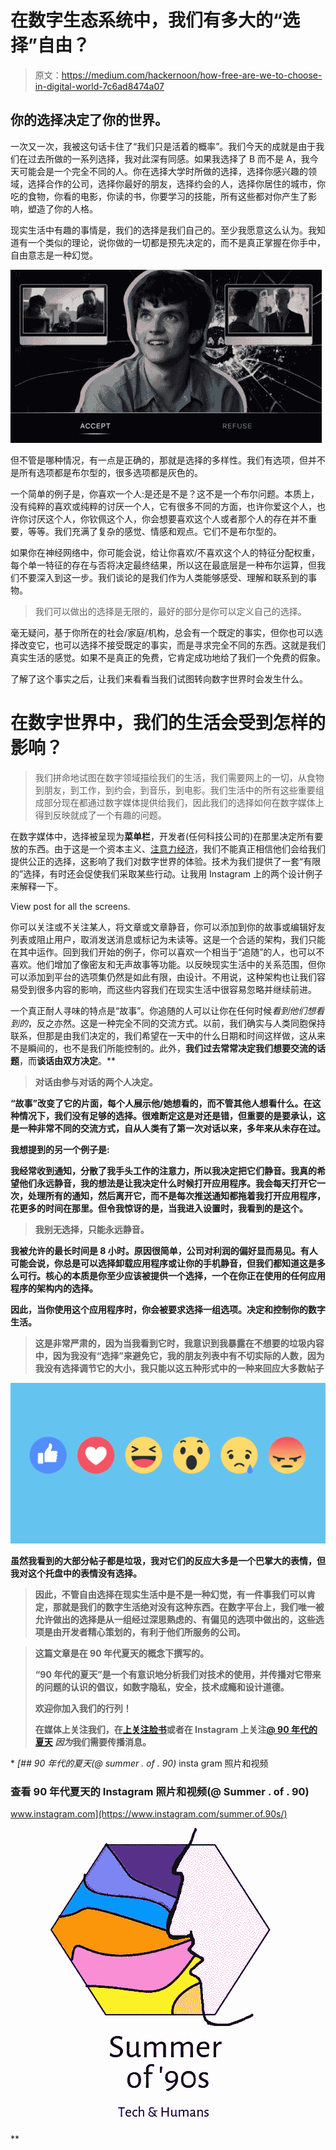 # 在数字生态系统中，我们有多大的“选择”自由？

> 原文：<https://medium.com/hackernoon/how-free-are-we-to-choose-in-digital-world-7c6ad8474a07>

## 你的选择决定了你的世界。

一次又一次，我被这句话卡住了“我们只是活着的概率”。我们今天的成就是由于我们在过去所做的一系列选择，我对此深有同感。如果我选择了 B 而不是 A，我今天可能会是一个完全不同的人。你在选择大学时所做的选择，选择你感兴趣的领域，选择合作的公司，选择你最好的朋友，选择约会的人，选择你居住的城市，你吃的食物，你看的电影，你读的书，你要学习的技能，所有这些都对你产生了影响，塑造了你的人格。

现实生活中有趣的事情是，我们的选择是我们自己的。至少我愿意这么认为。我知道有一个类似的理论，说你做的一切都是预先决定的，而不是真正掌握在你手中，自由意志是一种幻觉。

![](img/af0c4bbea5171eb4abb783a0fc3bd17f.png)

但不管是哪种情况，有一点是正确的，那就是选择的多样性。我们有选项，但并不是所有选项都是布尔型的，很多选项都是灰色的。

一个简单的例子是，你喜欢一个人:是还是不是？这不是一个布尔问题。本质上，没有纯粹的喜欢或纯粹的讨厌一个人，它有很多不同的方面，也许你爱这个人，也许你讨厌这个人，你钦佩这个人，你会想要喜欢这个人或者那个人的存在并不重要，等等。我们充满了复杂的感觉、情感和观点。它们不是布尔型的。

如果你在神经网络中，你可能会说，给让你喜欢/不喜欢这个人的特征分配权重，每个单一特征的存在与否将决定最终结果，所以这在最底层是一种布尔运算，但我们不要深入到这一步。我们谈论的是我们作为人类能够感受、理解和联系到的事物。

> 我们可以做出的选择是无限的，最好的部分是你可以定义自己的选择。

毫无疑问，基于你所在的社会/家庭/机构，总会有一个既定的事实，但你也可以选择改变它，也可以选择不接受既定的事实，而是寻求完全不同的东西。这就是我们真实生活的感觉。如果不是真正的免费，它肯定成功地给了我们一个免费的假象。

了解了这个事实之后，让我们来看看当我们试图转向数字世界时会发生什么。

# 在数字世界中，我们的生活会受到怎样的影响？

> 我们拼命地试图在数字领域描绘我们的生活，我们需要网上的一切，从食物到朋友，到工作，到约会，到音乐，到电影。我们生活中的所有这些重要组成部分现在都通过数字媒体提供给我们，因此我们的选择如何在数字媒体上得到反映就成了一个有趣的问题。

在数字媒体中，选择被呈现为**菜单栏**，开发者(任何科技公司的)在那里决定所有要放的东西。由于这是一个资本主义、[注意力经济](https://hackernoon.com/you-are-gambling-daily-bf2ed376ac61)，我们不能真正相信他们会给我们提供公正的选择，这影响了我们对数字世界的体验。技术为我们提供了一套“有限的”选择，有时还会促使我们采取某些行动。让我用 Instagram 上的两个设计例子来解释一下。

View post for all the screens.

你可以关注或不关注某人，将文章或文章静音，你可以添加到你的故事或编辑好友列表或阻止用户，取消发送消息或标记为未读等。这是一个合适的架构，我们只能在其中运作。回到我们开始的例子，你可以喜欢一个相当于“追随”的人，也可以不喜欢。他们增加了像密友和无声故事等功能。以反映现实生活中的关系范围，但你可以添加到平台的选项集仍然是如此有限，由设计。不用说，这种架构也让我们容易受到很多内容的影响，而这些内容我们在现实生活中很容易忽略并继续前进。

一个真正耐人寻味的特点是“故事”。你追随的人可以让你在任何时候*看到他们想看到的*，反之亦然。这是一种完全不同的交流方式。以前，我们确实与人类同胞保持联系，但那是由我们决定的，我们希望在一天中的什么日期和时间这样做，这从来不是瞬间的，也不是我们所能控制的。此外，**我们过去常常决定我们想要交流的话题**，而**谈话由双方决定**。**

> **对话由参与对话的两个人决定。**

**“故事”改变了它的片面，每个人展示他/她想看的，而不管其他人想看什么。在这种情况下，我们没有足够的选择。很难断定这是对还是错，但重要的是要承认，这是一种非常不同的交流方式，自从人类有了第一次对话以来，多年来从未存在过。**

**我想提到的另一个例子是:**

**我经常收到通知，分散了我手头工作的注意力，所以我决定把它们静音。我真的希望他们永远静音，我的想法是让我决定什么时候打开应用程序。我会每天打开它一次，处理所有的通知，然后离开它，而不是每次推送通知都拖着我打开应用程序，花更多的时间在那里。但令我惊讶的是，当我进入设置时，我看到的是这个。**

> **我别无选择，只能永远静音。**

**我被允许的最长时间是 8 小时。原因很简单，公司对利润的偏好显而易见。有人可能会说，你总是可以选择卸载应用程序或让你的手机静音，但我们都知道这是多么可行。核心的本质是你至少应该被提供一个选择，一个在你正在使用的任何应用程序的架构内的选择。**

**因此，当你使用这个应用程序时，你会被要求选择一组选项。决定和控制你的数字生活。**

> **这是非常严肃的，因为当我看到它时，我意识到我暴露在不想要的垃圾内容中，因为我没有“选择”来避免它，我的朋友列表中有不切实际的人数，因为我没有选择调节它的大小，我只能以这五种形式中的一种来回应大多数帖子**

**![](img/2b0357f49b6f41e4a3952d5356d50c2f.png)**

**虽然我看到的大部分帖子都是垃圾，我对它们的反应大多是一个巴掌大的表情，但我对这个托盘中的表情没有选择。**

> **因此，不管自由选择在现实生活中是不是一种幻觉，有一件事我们可以肯定，那就是我们的数字生活绝对没有这种东西。在数字平台上，我们唯一被允许做出的选择是从一组经过深思熟虑的、有偏见的选项中做出的，这些选项是由开发者精心策划的，有利于他们所服务的公司。**

> **这篇文章是在 90 年代夏天的概念下撰写的。**
> 
> **“90 年代的夏天”是一个有意识地分析我们对技术的使用，并传播对它带来的问题的认识的倡议，如数字隐私，安全，技术成瘾和设计道德。**
> 
> **欢迎你加入我们的行列！**
> 
> **在媒体上关注我们，在[上关注脸书](https://www.facebook.com/summer.of.90s)或者在 Instagram 上关注[@ 90 年代的夏天](https://www.instagram.com/summer.of.90s/) *因为*我们需要传播消息。**

**[](https://www.instagram.com/summer.of.90s/) [## 90 年代的夏天(@ summer . of . 90)* insta gram 照片和视频

### 查看 90 年代夏天的 Instagram 照片和视频(@ Summer . of . 90)

www.instagram.com](https://www.instagram.com/summer.of.90s/) ![](img/2b04198ad8dcfcad5f4a31450311b42d.png)**